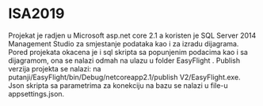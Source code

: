 # ISA2019

Projekat je radjen u Microsoft asp.net core 2.1 a koristen je SQL Server 2014 Management Studio za smjestanje podataka kao i za izradu dijagrama.
Pored projekata okacena je i sql skripta sa popunjenim podacima kao i sa dijagramom, ona se nalazi odmah na ulazu u folder EasyFlight .
Publish verzija projekta se nalazi: na putanji/EasyFlight/bin/Debug/netcoreapp2.1/publish V2/EasyFlight.exe.
Json skripta sa parametrima za konekciju na bazu se nalazi u file-u appsettings.json.



